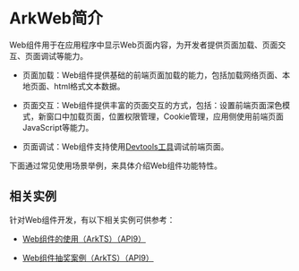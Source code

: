 # ArkWeb简介


Web组件用于在应用程序中显示Web页面内容，为开发者提供页面加载、页面交互、页面调试等能力。


- 页面加载：Web组件提供基础的前端页面加载的能力，包括加载网络页面、本地页面、html格式文本数据。

- 页面交互：Web组件提供丰富的页面交互的方式，包括：设置前端页面深色模式，新窗口中加载页面，位置权限管理，Cookie管理，应用侧使用前端页面JavaScript等能力。

- 页面调试：Web组件支持使用[Devtools工具](web-debugging-with-devtools.md)调试前端页面。


下面通过常见使用场景举例，来具体介绍Web组件功能特性。

## 相关实例

针对Web组件开发，有以下相关实例可供参考：

- [Web组件的使用（ArkTS）（API9）](https://gitee.com/openharmony/codelabs/tree/master/ETSUI/WebCookie)

- [Web组件抽奖案例（ArkTS）（API9）](https://gitee.com/openharmony/codelabs/tree/master/ETSUI/WebComponent)